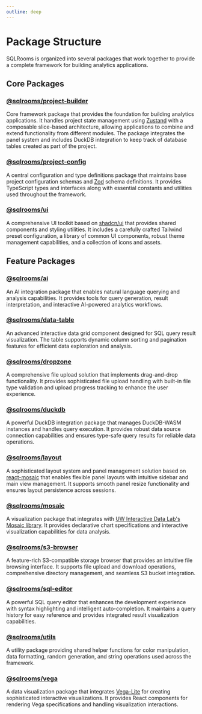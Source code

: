 ```yaml
---
outline: deep
---
```


# Package Structure

SQLRooms is organized into several packages that work together to provide a complete framework for building analytics applications.

## Core Packages

### [@sqlrooms/project-builder](./api/project-builder/index.md)

Core framework package that provides the foundation for building analytics applications. It handles project state management using [Zustand](https://github.com/pmndrs/zustand) with a composable slice-based architecture, allowing applications to combine and extend functionality from different modules. The package integrates the panel system and includes DuckDB integration to keep track of database tables created as part of the project.

### [@sqlrooms/project-config](./api/project-config/index.md)

A central configuration and type definitions package that maintains base project configuration schemas and [Zod](https://zod.dev/) schema definitions. It provides TypeScript types and interfaces along with essential constants and utilities used throughout the framework.

### [@sqlrooms/ui](./api/ui/index.md)

A comprehensive UI toolkit based on [shadcn/ui](https://ui.shadcn.com/) that provides shared components and styling utilities. It includes a carefully crafted Tailwind preset configuration, a library of common UI components, robust theme management capabilities, and a collection of icons and assets.

## Feature Packages

### [@sqlrooms/ai](./api/ai/index.md)

An AI integration package that enables natural language querying and analysis capabilities. It provides tools for query generation, result interpretation, and interactive AI-powered analytics workflows.

### [@sqlrooms/data-table](./api/data-table/index.md)

An advanced interactive data grid component designed for SQL query result visualization. The table supports dynamic column sorting and pagination features for efficient data exploration and analysis.

### [@sqlrooms/dropzone](./api/dropzone/index.md)

A comprehensive file upload solution that implements drag-and-drop functionality. It provides sophisticated file upload handling with built-in file type validation and upload progress tracking to enhance the user experience.

### [@sqlrooms/duckdb](./api/duckdb/index.md)

A powerful DuckDB integration package that manages DuckDB-WASM instances and handles query execution. It provides robust data source connection capabilities and ensures type-safe query results for reliable data operations.

### [@sqlrooms/layout](./api/layout/index.md)

A sophisticated layout system and panel management solution based on [react-mosaic](https://nomcopter.github.io/react-mosaic/) that enables flexible panel layouts with intuitive sidebar and main view management. It supports smooth panel resize functionality and ensures layout persistence across sessions.

### [@sqlrooms/mosaic](./api/mosaic/index.md)

A visualization package that integrates with [UW Interactive Data Lab's Mosaic library](https://idl.uw.edu/mosaic/). It provides declarative chart specifications and interactive visualization capabilities for data analysis.

### [@sqlrooms/s3-browser](./api/s3-browser/index.md)

A feature-rich S3-compatible storage browser that provides an intuitive file browsing interface. It supports file upload and download operations, comprehensive directory management, and seamless S3 bucket integration.

### [@sqlrooms/sql-editor](./api/sql-editor/index.md)

A powerful SQL query editor that enhances the development experience with syntax highlighting and intelligent auto-completion. It maintains a query history for easy reference and provides integrated result visualization capabilities.

### [@sqlrooms/utils](./api/utils/index.md)

A utility package providing shared helper functions for color manipulation, data formatting, random generation, and string operations used across the framework.

### [@sqlrooms/vega](./api/vega/index.md)

A data visualization package that integrates [Vega-Lite](https://vega.github.io/vega-lite/) for creating sophisticated interactive visualizations. It provides React components for rendering Vega specifications and handling visualization interactions.

